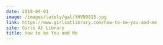 ```yaml
---
date: 2018-04-01
image: /images/lately/gal/YHVN0815.jpg
link: https://www.girlsatlibrary.com/how-to-be-you-and-me
site: Girls At Library
title: How to be You and Me
---
```


